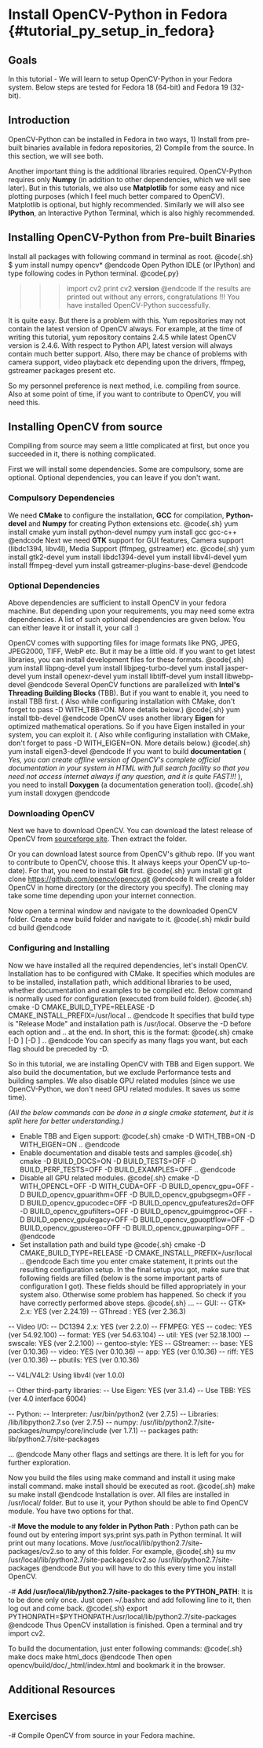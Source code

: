 Install OpenCV-Python in Fedora {#tutorial_py_setup_in_fedora}
===============================

Goals
-----

In this tutorial
    -   We will learn to setup OpenCV-Python in your Fedora system. Below steps are tested for
        Fedora 18 (64-bit) and Fedora 19 (32-bit).

Introduction
------------

OpenCV-Python can be installed in Fedora in two ways, 1) Install from pre-built binaries available
in fedora repositories, 2) Compile from the source. In this section, we will see both.

Another important thing is the additional libraries required. OpenCV-Python requires only **Numpy**
(in addition to other dependencies, which we will see later). But in this tutorials, we also use
**Matplotlib** for some easy and nice plotting purposes (which I feel much better compared to
OpenCV). Matplotlib is optional, but highly recommended. Similarly we will also see **IPython**, an
Interactive Python Terminal, which is also highly recommended.

Installing OpenCV-Python from Pre-built Binaries
------------------------------------------------

Install all packages with following command in terminal as root.
@code{.sh}
$ yum install numpy opencv*
@endcode
Open Python IDLE (or IPython) and type following codes in Python terminal.
@code{.py}
>>> import cv2
>>> print cv2.__version__
@endcode
If the results are printed out without any errors, congratulations !!! You have installed
OpenCV-Python successfully.

It is quite easy. But there is a problem with this. Yum repositories may not contain the latest
version of OpenCV always. For example, at the time of writing this tutorial, yum repository contains
2.4.5 while latest OpenCV version is 2.4.6. With respect to Python API, latest version will always
contain much better support. Also, there may be chance of problems with camera support, video
playback etc depending upon the drivers, ffmpeg, gstreamer packages present etc.

So my personnel preference is next method, i.e. compiling from source. Also at some point of time,
if you want to contribute to OpenCV, you will need this.

Installing OpenCV from source
-----------------------------

Compiling from source may seem a little complicated at first, but once you succeeded in it, there is
nothing complicated.

First we will install some dependencies. Some are compulsory, some are optional. Optional
dependencies, you can leave if you don't want.

### Compulsory Dependencies

We need **CMake** to configure the installation, **GCC** for compilation, **Python-devel** and
**Numpy** for creating Python extensions etc.
@code{.sh}
yum install cmake
yum install python-devel numpy
yum install gcc gcc-c++
@endcode
Next we need **GTK** support for GUI features, Camera support (libdc1394, libv4l), Media Support
(ffmpeg, gstreamer) etc.
@code{.sh}
yum install gtk2-devel
yum install libdc1394-devel
yum install libv4l-devel
yum install ffmpeg-devel
yum install gstreamer-plugins-base-devel
@endcode
### Optional Dependencies

Above dependencies are sufficient to install OpenCV in your fedora machine. But depending upon your
requirements, you may need some extra dependencies. A list of such optional dependencies are given
below. You can either leave it or install it, your call :)

OpenCV comes with supporting files for image formats like PNG, JPEG, JPEG2000, TIFF, WebP etc. But
it may be a little old. If you want to get latest libraries, you can install development files for
these formats.
@code{.sh}
yum install libpng-devel
yum install libjpeg-turbo-devel
yum install jasper-devel
yum install openexr-devel
yum install libtiff-devel
yum install libwebp-devel
@endcode
Several OpenCV functions are parallelized with **Intel's Threading Building Blocks** (TBB). But if
you want to enable it, you need to install TBB first. ( Also while configuring installation with
CMake, don't forget to pass -D WITH_TBB=ON. More details below.)
@code{.sh}
yum install tbb-devel
@endcode
OpenCV uses another library **Eigen** for optimized mathematical operations. So if you have Eigen
installed in your system, you can exploit it. ( Also while configuring installation with CMake,
don't forget to pass -D WITH_EIGEN=ON. More details below.)
@code{.sh}
yum install eigen3-devel
@endcode
If you want to build **documentation** ( *Yes, you can create offline version of OpenCV's complete
official documentation in your system in HTML with full search facility so that you need not access
internet always if any question, and it is quite FAST!!!* ), you need to install **Doxygen** (a
documentation generation tool).
@code{.sh}
yum install doxygen
@endcode
### Downloading OpenCV

Next we have to download OpenCV. You can download the latest release of OpenCV from [sourceforge
site](http://sourceforge.net/projects/opencvlibrary/). Then extract the folder.

Or you can download latest source from OpenCV's github repo. (If you want to contribute to OpenCV,
choose this. It always keeps your OpenCV up-to-date). For that, you need to install **Git** first.
@code{.sh}
yum install git
git clone https://github.com/opencv/opencv.git
@endcode
It will create a folder OpenCV in home directory (or the directory you specify). The cloning may
take some time depending upon your internet connection.

Now open a terminal window and navigate to the downloaded OpenCV folder. Create a new build folder
and navigate to it.
@code{.sh}
mkdir build
cd build
@endcode
### Configuring and Installing

Now we have installed all the required dependencies, let's install OpenCV. Installation has to be
configured with CMake. It specifies which modules are to be installed, installation path, which
additional libraries to be used, whether documentation and examples to be compiled etc. Below
command is normally used for configuration (executed from build folder).
@code{.sh}
cmake -D CMAKE_BUILD_TYPE=RELEASE -D CMAKE_INSTALL_PREFIX=/usr/local ..
@endcode
It specifies that build type is "Release Mode" and installation path is /usr/local. Observe the -D
before each option and .. at the end. In short, this is the format:
@code{.sh}
cmake [-D <flag>] [-D <flag>] ..
@endcode
You can specify as many flags you want, but each flag should be preceded by -D.

So in this tutorial, we are installing OpenCV with TBB and Eigen support. We also build the
documentation, but we exclude Performance tests and building samples. We also disable GPU related
modules (since we use OpenCV-Python, we don't need GPU related modules. It saves us some time).

*(All the below commands can be done in a single cmake statement, but it is split here for better
understanding.)*

-   Enable TBB and Eigen support:
    @code{.sh}
    cmake -D WITH_TBB=ON -D WITH_EIGEN=ON ..
    @endcode
-   Enable documentation and disable tests and samples
    @code{.sh}
    cmake -D BUILD_DOCS=ON -D BUILD_TESTS=OFF -D BUILD_PERF_TESTS=OFF -D BUILD_EXAMPLES=OFF ..
    @endcode
-   Disable all GPU related modules.
    @code{.sh}
    cmake -D WITH_OPENCL=OFF -D WITH_CUDA=OFF -D BUILD_opencv_gpu=OFF -D BUILD_opencv_gpuarithm=OFF -D BUILD_opencv_gpubgsegm=OFF -D BUILD_opencv_gpucodec=OFF -D BUILD_opencv_gpufeatures2d=OFF -D BUILD_opencv_gpufilters=OFF -D BUILD_opencv_gpuimgproc=OFF -D BUILD_opencv_gpulegacy=OFF -D BUILD_opencv_gpuoptflow=OFF -D BUILD_opencv_gpustereo=OFF -D BUILD_opencv_gpuwarping=OFF ..
    @endcode
-   Set installation path and build type
    @code{.sh}
    cmake -D CMAKE_BUILD_TYPE=RELEASE -D CMAKE_INSTALL_PREFIX=/usr/local ..
    @endcode
Each time you enter cmake statement, it prints out the resulting configuration setup. In the final
setup you got, make sure that following fields are filled (below is the some important parts of
configuration I got). These fields should be filled appropriately in your system also. Otherwise
some problem has happened. So check if you have correctly performed above steps.
@code{.sh}
...
--   GUI:
--     GTK+ 2.x:                    YES (ver 2.24.19)
--     GThread :                    YES (ver 2.36.3)

--   Video I/O:
--     DC1394 2.x:                  YES (ver 2.2.0)
--     FFMPEG:                      YES
--       codec:                     YES (ver 54.92.100)
--       format:                    YES (ver 54.63.104)
--       util:                      YES (ver 52.18.100)
--       swscale:                   YES (ver 2.2.100)
--       gentoo-style:              YES
--     GStreamer:
--       base:                      YES (ver 0.10.36)
--       video:                     YES (ver 0.10.36)
--       app:                       YES (ver 0.10.36)
--       riff:                      YES (ver 0.10.36)
--       pbutils:                   YES (ver 0.10.36)

--     V4L/V4L2:                    Using libv4l (ver 1.0.0)

--   Other third-party libraries:
--     Use Eigen:                   YES (ver 3.1.4)
--     Use TBB:                     YES (ver 4.0 interface 6004)

--   Python:
--     Interpreter:                 /usr/bin/python2 (ver 2.7.5)
--     Libraries:                   /lib/libpython2.7.so (ver 2.7.5)
--     numpy:                       /usr/lib/python2.7/site-packages/numpy/core/include (ver 1.7.1)
--     packages path:               lib/python2.7/site-packages

...
@endcode
Many other flags and settings are there. It is left for you for further exploration.

Now you build the files using make command and install it using make install command. make install
should be executed as root.
@code{.sh}
make
su
make install
@endcode
Installation is over. All files are installed in /usr/local/ folder. But to use it, your Python
should be able to find OpenCV module. You have two options for that.

-#  **Move the module to any folder in Python Path** : Python path can be found out by entering
    import sys;print sys.path in Python terminal. It will print out many locations. Move
    /usr/local/lib/python2.7/site-packages/cv2.so to any of this folder. For example,
    @code{.sh}
    su mv /usr/local/lib/python2.7/site-packages/cv2.so /usr/lib/python2.7/site-packages
    @endcode
But you will have to do this every time you install OpenCV.

-#  **Add /usr/local/lib/python2.7/site-packages to the PYTHON_PATH**: It is to be done only once.
    Just open \~/.bashrc and add following line to it, then log out and come back.
    @code{.sh}
    export PYTHONPATH=$PYTHONPATH:/usr/local/lib/python2.7/site-packages
    @endcode
Thus OpenCV installation is finished. Open a terminal and try import cv2.

To build the documentation, just enter following commands:
@code{.sh}
make docs
make html_docs
@endcode
Then open opencv/build/doc/_html/index.html and bookmark it in the browser.

Additional Resources
--------------------

Exercises
---------

-#  Compile OpenCV from source in your Fedora machine.
